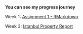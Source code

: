 **You can see my progress journey**

Week 1: [Assignment 1 - RMarkdown](Assignment_1.html)

Week 3: [Istanbul Property Report](IstPropReport.html)
